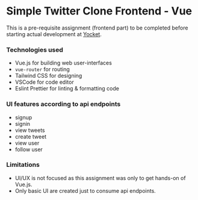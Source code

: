 # Simple Twitter Clone Frontend - Vue

This is a pre-requisite assignment (frontend part) to be completed before starting actual development at [Yocket](https://yocket.com/).

### Technologies used

- Vue.js for building web user-interfaces
- `vue-router` for routing
- Tailwind CSS for designing
- VSCode for code editor
- Eslint Prettier for linting & formatting code

### UI features according to api endpoints

- signup
- signin
- view tweets
- create tweet
- view user
- follow user

### Limitations

- UI/UX is not focused as this assignment was only to get hands-on of Vue.js.
- Only basic UI are created just to consume api endpoints.

